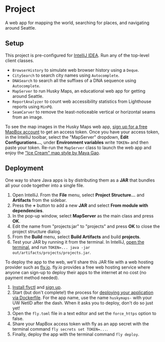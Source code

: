 # Project

A web app for mapping the world, searching for places, and navigating around Seattle. 
## Setup

This project is pre-configured for [IntelliJ IDEA](https://www.jetbrains.com/idea/download/). Run any of the top-level client classes.

- `BrowserHistory` to simulate web browser history using a `Deque`.
- `CitySearch` to search city names using `Autocomplete`.
- `DNASearch` to search all the suffixes of a DNA sequence using `Autocomplete`.
- `MapServer` to run Husky Maps, an educational web app for getting around Seattle.
- `ReportAnalyzer` to count web accessibility statistics from Lighthouse reports using `MinPQ`.
- `SeamCarver` to remove the least-noticeable vertical or horizontal seams from an image.

To see the map images in the Husky Maps web app, [sign up for a free MapBox account](https://account.mapbox.com/auth/signup/?route-to=%22https://account.mapbox.com/access-tokens/%22) to get an access token. Once you have your access token, in the IntelliJ toolbar, select the "MapServer" dropdown, **Edit Configurations...**, under **Environment variables** write `TOKEN=` and then paste your token. Re-run the `MapServer` class to launch the web app and enjoy the ["Ice Cream" map style by Maya Gao](https://www.mapbox.com/gallery/).

## Deployment

One way to share Java apps is by distributing them as a **JAR** that bundles all your code together into a single file.

1. Open IntelliJ. From the **File** menu, select **Project Structure...** and **Artifacts** from the sidebar.
1. Press the **+** button to add a new **JAR** and select **From module with dependencies**.
1. In the pop-up window, select **MapServer** as the main class and press **OK**.
1. Edit the name from "projects:jar" to "projects" and press **OK** to close the project structure dialog.
1. From the **Build** menu, select **Build Artifacts** and build **projects**.
1. Test your JAR by running it from the terminal. In IntelliJ, [open the terminal](https://www.jetbrains.com/help/idea/terminal-emulator.html#open-terminal), and run `TOKEN=... java -jar out/artifacts/projects/projects.jar`.

To deploy the app to the web, we'll share this JAR file with a web hosting provider such as [fly.io](https://fly.io). fly.io provides a free web hosting service where anyone can sign-up to deploy their apps to the internet at no cost (no payment method needed).

1. [Install flyctl](https://fly.io/docs/hands-on/install-flyctl/) and [sign up](https://fly.io/docs/hands-on/sign-up/).
1. Start (but don't complete!) the process for [deploying your application via Dockerfile](https://fly.io/docs/languages-and-frameworks/dockerfile/). For the app name, use the name `huskymaps-` with your UW NetID after the dash. When it asks you to deploy, don't do so just yet!
1. Open the `fly.toml` file in a text editor and set the `force_https` option to false.
1. Share your MapBox access token with fly as an app secret with the terminal command `fly secrets set TOKEN=...`.
1. Finally, deploy the app with the terminal command `fly deploy`.
